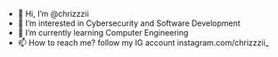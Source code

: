 - 👋 Hi, I’m @chrizzzii
- 👀 I’m interested in Cybersecurity and Software Development
- 🌱 I’m currently learning Computer Engineering
- 📫 How to reach me? follow my IG account instagram.com/chrizzzii_

<!---
chrizzzii/chrizzzii is a ✨ special ✨ repository because its `README.md` (this file) appears on your GitHub profile.
You can click the Preview link to take a look at your changes.
--->

